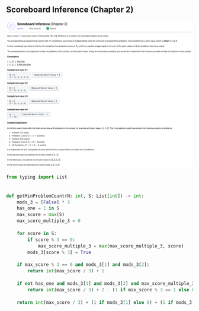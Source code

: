 ## Scoreboard Inference (Chapter 2)

![Scoreboard Inference (Chapter 2)](scoreboard_inference_chapter_two.png)

```python
from typing import List


def getMinProblemCount(N: int, S: List[int]) -> int:
    mods_3 = [False] * 3
    has_one = 1 in S
    max_score = max(S)
    max_score_multiple_3 = 0

    for score in S:
        if score % 3 == 0:
            max_score_multiple_3 = max(max_score_multiple_3, score)
        mods_3[score % 3] = True

    if max_score % 3 == 0 and mods_3[1] and mods_3[2]:
        return int(max_score / 3) + 1

    if not has_one and mods_3[1] and mods_3[2] and max_score_multiple_3 != 3 * int(max_score / 3):
        return int(max_score / 3) + 2 - (1 if max_score % 3 == 1 else 0)

    return int(max_score / 3) + (1 if mods_3[1] else 0) + (1 if mods_3[2] else 0)
```
